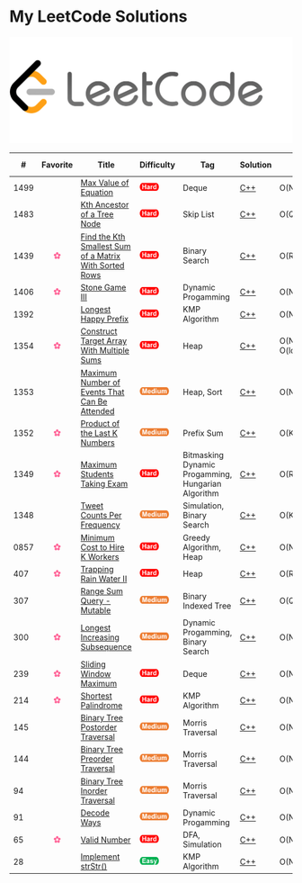 # My LeetCode Solutions  
![cover](assets/cover.png)

| # | Favorite | Title | Difficulty | Tag | Solution | Time | Space | Special Trick |
|---| :------: | ----- | ---------- | --- | -------- | ---- | ----- | ------------- |
|1499||[Max Value of Equation](https://leetcode.com/problems/max-value-of-equation/) |<img src="assets/hard-icon.png" height="14">|Deque|[C++](cpp/1499)|O(N)|O(N)|Monotonic List|
|1483||[Kth Ancestor of a Tree Node](https://leetcode.com/problems/kth-ancestor-of-a-tree-node/) |<img src="assets/hard-icon.png" height="14">|Skip List|[C++](cpp/1483)|O(Q * log(k))|O(n * log(H))|Skip List|
|1439|<img src="assets/favorite-icon.png" height="12">|[Find the Kth Smallest Sum of a Matrix With Sorted Rows](https://leetcode.com/problems/find-the-kth-smallest-sum-of-a-matrix-with-sorted-rows/) |<img src="assets/hard-icon.png" height="14">|Binary Search|[C++](cpp/1439)|O(RClog(R)log(C))|O(R)||
|1406|<img src="assets/favorite-icon.png" height="12">|[Stone Game III](https://leetcode.com/problems/stone-game-iii/) |<img src="assets/hard-icon.png" height="14">|Dynamic Progamming|[C++](cpp/1406)|O(N)|O(1)| Modulo in DP Array |
|1392||[Longest Happy Prefix](https://leetcode.com/problems/longest-happy-prefix/) |<img src="assets/hard-icon.png" height="14">|KMP Algorithm|[C++](cpp/1392)|O(N)|O(N)||
|1354|<img src="assets/favorite-icon.png" height="12">|[Construct Target Array With Multiple Sums](https://leetcode.com/problems/construct-target-array-with-multiple-sums/) |<img src="assets/hard-icon.png" height="14">|Heap|[C++](cpp/1354)|O(N) + O(logDlogN)|O(N)||
|1353||[Maximum Number of Events That Can Be Attended](https://leetcode.com/problems/maximum-number-of-events-that-can-be-attended/) |<img src="assets/medium-icon.png" height="14">|Heap, Sort|[C++](cpp/1353)|O(NlogN)|O(N)||
|1352|<img src="assets/favorite-icon.png" height="12">|[Product of the Last K Numbers](https://leetcode.com/problems/product-of-the-last-k-numbers/) |<img src="assets/medium-icon.png" height="14">|Prefix Sum|[C++](cpp/1352)|O(K)|O(K)||
|1349|<img src="assets/favorite-icon.png" height="12">|[Maximum Students Taking Exam](https://leetcode.com/problems/maximum-students-taking-exam/) |<img src="assets/hard-icon.png" height="14">|Bitmasking Dynamic Progamming, Hungarian Algorithm|[C++](cpp/1349)|O(R^2 * C^2)|O(RC)||
|1348||[Tweet Counts Per Frequency](https://leetcode.com/problems/tweet-counts-per-frequency/) |<img src="assets/medium-icon.png" height="14">|Simulation, Binary Search|[C++](cpp/1348)|O(K^2)|O(N)||
|0857|<img src="assets/favorite-icon.png" height="12">|[Minimum Cost to Hire K Workers](https://leetcode.com/problems/minimum-cost-to-hire-k-workers/) |<img src="assets/hard-icon.png" height="14">|Greedy Algorithm, Heap|[C++](cpp/857)|O(NlogN)|O(N)||
|407|<img src="assets/favorite-icon.png" height="12">|[Trapping Rain Water II](https://leetcode.com/problems/trapping-rain-water-ii/) |<img src="assets/hard-icon.png" height="14">|Heap|[C++](cpp/407)|O(RClog(RC))|O(RC)||
|307||[Range Sum Query - Mutable](https://leetcode.com/problems/range-sum-query-mutable/) |<img src="assets/medium-icon.png" height="14">|Binary Indexed Tree|[C++](cpp/307)|O(QlogN)|O(N)||
|300|<img src="assets/favorite-icon.png" height="12">|[Longest Increasing Subsequence](https://leetcode.com/problems/longest-increasing-subsequence/) |<img src="assets/medium-icon.png" height="14">|Dynamic Progamming, Binary Search|[C++](cpp/300)|O(NlogN)|O(N)||
|239|<img src="assets/favorite-icon.png" height="12">|[Sliding Window Maximum](https://leetcode.com/problems/sliding-window-maximum/) |<img src="assets/hard-icon.png" height="14">|Deque|[C++](cpp/239)|O(N)|O(N)||
|214|<img src="assets/favorite-icon.png" height="12">|[Shortest Palindrome](https://leetcode.com/problems/shortest-palindrome/) |<img src="assets/hard-icon.png" height="14">|KMP Algorithm|[C++](cpp/214)|O(N)|O(N)||
|145||[Binary Tree Postorder Traversal](https://leetcode.com/problems/binary-tree-postorder-traversal/submissions/) |<img src="assets/medium-icon.png" height="14">|Morris Traversal|[C++](cpp/145)|O(N)|O(1)|Morris Traversal|
|144||[Binary Tree Preorder Traversal](https://leetcode.com/problems/binary-tree-preorder-traversal/) |<img src="assets/medium-icon.png" height="14">|Morris Traversal|[C++](cpp/144)|O(N)|O(1)|Morris Traversal|
|94||[Binary Tree Inorder Traversal](https://leetcode.com/problems/binary-tree-inorder-traversal/) |<img src="assets/medium-icon.png" height="14">|Morris Traversal|[C++](cpp/94)|O(N)|O(1)|Morris Traversal|
|91||[Decode Ways](https://leetcode.com/problems/decode-ways/) |<img src="assets/medium-icon.png" height="14">|Dynamic Progamming|[C++](cpp/91)|O(N)|O(1)|Modulo in DP Array|
|65|<img src="assets/favorite-icon.png" height="12">|[Valid Number](https://leetcode.com/problems/valid-number/) |<img src="assets/hard-icon.png" height="14">|DFA, Simulation|[C++](cpp/65)|O(N)|O(1)||
|28||[Implement strStr()](https://leetcode.com/problems/implement-strstr/) |<img src="assets/easy-icon.png" height="14">|KMP Algorithm|[C++](cpp/28)|O(N)|O(M)||
